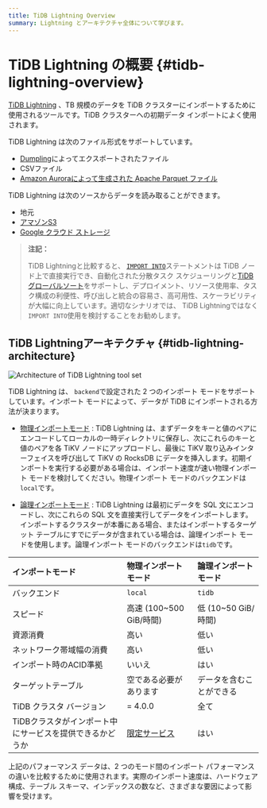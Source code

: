 ```yaml
---
title: TiDB Lightning Overview
summary: Lightning とアーキテクチャ全体について学びます。
---
```


# TiDB Lightning の概要 {#tidb-lightning-overview}

[TiDB Lightning](https://github.com/pingcap/tidb/tree/release-8.1/lightning) 、TB 規模のデータを TiDB クラスターにインポートするために使用されるツールです。TiDB クラスターへの初期データ インポートによく使用されます。

TiDB Lightning は次のファイル形式をサポートしています。

-   [Dumpling](/dumpling-overview.md)によってエクスポートされたファイル
-   CSVファイル
-   [Amazon Auroraによって生成された Apache Parquet ファイル](/migrate-aurora-to-tidb.md)

TiDB Lightning は次のソースからデータを読み取ることができます。

-   地元
-   [アマゾンS3](/external-storage-uri.md#amazon-s3-uri-format)
-   [Google クラウド ストレージ](/external-storage-uri.md#gcs-uri-format)

> **注記：**
>
> TiDB Lightningと比較すると、 [`IMPORT INTO`](/sql-statements/sql-statement-import-into.md)ステートメントは TiDB ノード上で直接実行でき、自動化された分散タスク スケジューリングと[TiDB グローバルソート](/tidb-global-sort.md)をサポートし、デプロイメント、リソース使用率、タスク構成の利便性、呼び出しと統合の容易さ、高可用性、スケーラビリティが大幅に向上しています。適切なシナリオでは、 TiDB Lightningではなく`IMPORT INTO`使用を検討することをお勧めします。

## TiDB Lightningアーキテクチャ {#tidb-lightning-architecture}

![Architecture of TiDB Lightning tool set](https://download.pingcap.com/images/docs/tidb-lightning-architecture.png)

TiDB Lightning は、 `backend`で設定された 2 つのインポート モードをサポートしています。インポート モードによって、データが TiDB にインポートされる方法が決まります。

-   [物理インポートモード](/tidb-lightning/tidb-lightning-physical-import-mode.md) : TiDB Lightning は、まずデータをキーと値のペアにエンコードしてローカルの一時ディレクトリに保存し、次にこれらのキーと値のペアを各 TiKV ノードにアップロードし、最後に TiKV 取り込みインターフェイスを呼び出して TiKV の RocksDB にデータを挿入します。初期インポートを実行する必要がある場合は、インポート速度が速い物理インポート モードを検討してください。物理インポート モードのバックエンドは`local`です。

-   [論理インポートモード](/tidb-lightning/tidb-lightning-logical-import-mode.md) : TiDB Lightning は最初にデータを SQL 文にエンコードし、次にこれらの SQL 文を直接実行してデータをインポートします。インポートするクラスターが本番にある場合、またはインポートするターゲット テーブルにすでにデータが含まれている場合は、論理インポート モードを使用します。論理インポート モードのバックエンドは`tidb`です。

| インポートモード                       | 物理インポートモード                                                                   | 論理インポートモード       |
| :----------------------------- | :--------------------------------------------------------------------------- | :--------------- |
| バックエンド                         | `local`                                                                      | `tidb`           |
| スピード                           | 高速 (100~500 GiB/時間)                                                          | 低 (10~50 GiB/時間) |
| 資源消費                           | 高い                                                                           | 低い               |
| ネットワーク帯域幅の消費                   | 高い                                                                           | 低い               |
| インポート時のACID準拠                  | いいえ                                                                          | はい               |
| ターゲットテーブル                      | 空である必要があります                                                                  | データを含むことができる     |
| TiDB クラスタ バージョン                | = 4.0.0                                                                      | 全て               |
| TiDBクラスタがインポート中にサービスを提供できるかどうか | [限定サービス](/tidb-lightning/tidb-lightning-physical-import-mode.md#limitations) | はい               |

<Note>

上記のパフォーマンス データは、2 つのモード間のインポート パフォーマンスの違いを比較するために使用されます。実際のインポート速度は、ハードウェア構成、テーブル スキーマ、インデックスの数など、さまざまな要因によって影響を受けます。

</Note>
